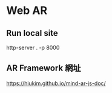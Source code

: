 # Web AR #

## Run local site ##
http-server . -p 8000

## AR Framework 網址 ##
https://hiukim.github.io/mind-ar-js-doc/
